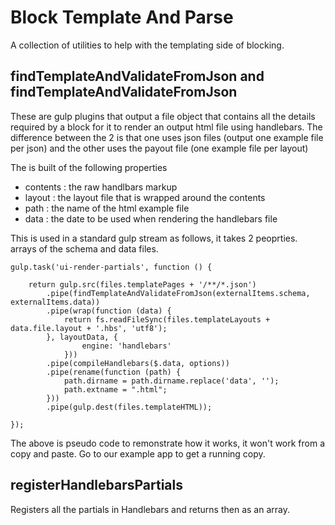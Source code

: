 Block Template And Parse
=

A collection of utilities to help with the templating side of blocking. 

findTemplateAndValidateFromJson and findTemplateAndValidateFromJson
-
These are gulp plugins that output a file object that contains all the details required by 
a block for it to render an output html file using handlebars. The difference between
the 2 is that one uses json files (output one example file per json) and the other
uses the payout file (one example file per layout)

The is built of the following properties
- contents : the raw handlbars markup
- layout : the layout file that is wrapped around the contents
- path : the name of the html example file
- data : the date to be used when rendering the handlebars file

This is used in a standard gulp stream as follows, it takes 2 peoprties. arrays of the
schema and data files.

```
gulp.task('ui-render-partials', function () {

	return gulp.src(files.templatePages + '/**/*.json')
		.pipe(findTemplateAndValidateFromJson(externalItems.schema, externalItems.data))       
		.pipe(wrap(function (data) {
			return fs.readFileSync(files.templateLayouts + data.file.layout + '.hbs', 'utf8');
		}, layoutData, {
				engine: 'handlebars'
			}))
		.pipe(compileHandlebars($.data, options))
		.pipe(rename(function (path) {
			path.dirname = path.dirname.replace('data', '');
			path.extname = ".html";
		}))
		.pipe(gulp.dest(files.templateHTML));

});
```
The above is pseudo code to remonstrate how it works, it won't work from a copy and paste.
Go to our example app to get a running copy.

registerHandlebarsPartials
-
Registers all the partials in Handlebars and returns then as an array.
